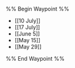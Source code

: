 %% Begin Waypoint %%
- [[10 July]]
- [[17 July]]
- [[June 5]]
- [[May 15]]
- [[May 29]]

%% End Waypoint %%